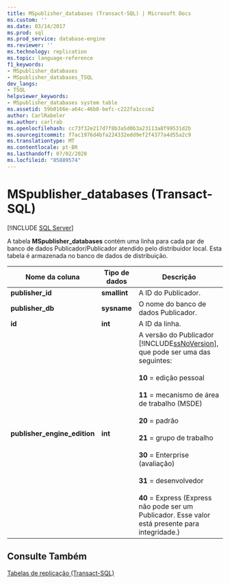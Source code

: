 ```yaml
---
title: MSpublisher_databases (Transact-SQL) | Microsoft Docs
ms.custom: ''
ms.date: 03/14/2017
ms.prod: sql
ms.prod_service: database-engine
ms.reviewer: ''
ms.technology: replication
ms.topic: language-reference
f1_keywords:
- MSpublisher_databases
- MSpublisher_databases_TSQL
dev_langs:
- TSQL
helpviewer_keywords:
- MSpublisher_databases system table
ms.assetid: 59b0166e-a64c-46b8-befc-c222fa1ccce2
author: CarlRabeler
ms.author: carlrab
ms.openlocfilehash: cc73f32e217d7f8b3a5d0b3a23113a8f99531d2b
ms.sourcegitcommit: f7ac1976d4bfa224332edd9ef2f4377a4d55a2c9
ms.translationtype: MT
ms.contentlocale: pt-BR
ms.lasthandoff: 07/02/2020
ms.locfileid: "85889574"
---
```

# <a name="mspublisher_databases-transact-sql"></a>MSpublisher_databases (Transact-SQL)
[!INCLUDE [SQL Server](../../includes/applies-to-version/sqlserver.md)]

  A tabela **MSpublisher_databases** contém uma linha para cada par de banco de dados Publicador/Publicador atendido pelo distribuidor local. Esta tabela é armazenada no banco de dados de distribuição.  
  
|Nome da coluna|Tipo de dados|Descrição|  
|-----------------|---------------|-----------------|  
|**publisher_id**|**smallint**|A ID do Publicador.|  
|**publisher_db**|**sysname**|O nome do banco de dados Publicador.|  
|**id**|**int**|A ID da linha.|  
|**publisher_engine_edition**|**int**|A versão do Publicador [!INCLUDE[ssNoVersion](../../includes/ssnoversion-md.md)], que pode ser uma das seguintes:<br /><br /> **10** = edição pessoal<br /><br /> **11** = mecanismo de área de trabalho (MSDE)<br /><br /> **20** = padrão<br /><br /> **21** = grupo de trabalho<br /><br /> **30** = Enterprise (avaliação)<br /><br /> **31** = desenvolvedor<br /><br /> **40** = Express (Express não pode ser um Publicador. Esse valor está presente para integridade.)|  
  
## <a name="see-also"></a>Consulte Também  
 [Tabelas de replicação &#40;Transact-SQL&#41;](../../relational-databases/system-tables/replication-tables-transact-sql.md)  
  
  
